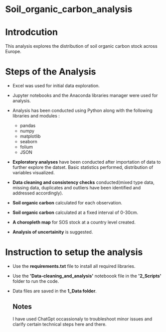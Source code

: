 # Soil_organic_carbon_analysis
# Introdcution 

This analysis explores the distribution of soil organic carbon stock across Europe. 

# Steps of the Analysis
- Excel was used for initial data exploration.
  
- Jupyter notebooks and the Anaconda libraries manager were used for analysis.

- Analysis has been conducted using Python along with the following libraries and modules :
  - pandas
  - numpy
  - matplotlib
  - seaborn
  - folium
  - JSON
  
- **Exploratory analyses** have been conducted after importation of data to further explore the datset. Basic statistics performed, distribution of variables visualized.

- **Data cleaning and consistency checks** conducted(mixed type data, missing data, duplicates and outliers have been identified and addressed accordingly).
- **Soil organic carbon** calculated for each observation.
- **Soil organic carbon** calculated at a fixed interval of 0-30cm.
- **A choropleth map** for SOS stock at a country level created.
- **Analysis of uncertainity** is suggested.
  
# Instruction to setup the analysis
- Use the **requirements.txt** file to install all required libraries.
- Use the **'Data-cleaning_and_analysis'** noteboook file in the **'2_Scripts'** folder to run the code.
- Data files are saved in the **1_Data folder**.

  ## Notes
  I have used ChatGpt occassionaly to troubleshoot minor issues and clarify certain technical steps here and there. 



